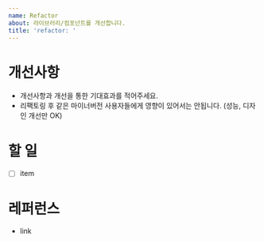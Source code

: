 ```yaml
---
name: Refactor
about: 라이브러리/컴포넌트를 개선합니다.
title: 'refactor: '
---
```


# 개선사항

- 개선사항과 개선을 통한 기대효과를 적어주세요.
- 리팩토링 후 같은 마이너버전 사용자들에게 영향이 있어서는 안됩니다. (성능, 디자인 개선만 OK)

# 할 일

- [ ] item

# 레퍼런스

- link
